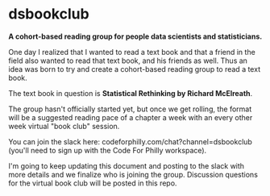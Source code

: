 # dsbookclub
__A cohort-based reading group for people data scientists and statisticians.__

One day I realized that I wanted to read a text book and that a friend in the field also wanted to read that text book, and his friends as well. Thus an idea was born to try and create a cohort-based reading group to read a text book. 

The text book in question is __Statistical Rethinking by Richard McElreath__. 

The group hasn't officially started yet, but once we get rolling, the format will be a suggested reading pace of a chapter a week with an every other week virtual "book club" session. 


You can join the slack here: codeforphilly.com/chat?channel=dsbookclub (you'll need to sign up with the Code For Philly workspace). 

I'm going to keep updating this document and posting to the slack with more details and we finalize who is joining the group. Discussion questions for the virtual book club will be posted in this repo. 
